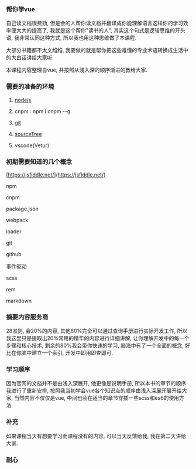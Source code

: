 ### 帮你学vue

自己读文档很费劲, 但是会的人帮你读文档并翻译成你能理解语言这样你的学习效率便大大的提高了, 我就是这个帮你"读书的人", 其实这个句式是逻辑思维的开头语, 我非常认同这种方式, 所以我也用这种思维做了本课程.

大部分书籍都不太文绉绉, 我要做的就是帮你把这些难懂的专业术语转换成生活中的大白话讲给大家听.

本课程内容整理自vue, 并按照从浅入深的顺序渐进的教给大家.

### 需要的准备的环境

1. [nodejs](https://nodejs.org/en/)
2. cnpm :  npm i cnpm --g

3. [git](https://git-scm.com/downloads)

4. [sourceTree](https://www.sourcetreeapp.com/)

5. vscode\(Vetur\)

### 初期需要知道的几个概念

[https://jsfiddle.net/](https://jsfiddle.net/)

npm

cnpm

package.json

webpack

loader

git

github

事件驱动

scss

rem

markdown

### 摘要内容服务商

28准则, 会20%的内容, 其他80%完全可以通过查询手册进行实际开发工作,  所以我这里只是提取出20%常用的精华的内容进行详细讲解, 让你理解开发中的每一个步骤和核心技术, 剩余的80%我会带你快速的学习, 脑海中有了一个全面的概念,  好比在你脑中建立一个索引, 开发中即用即查即可.

### 学习顺序

因为官网的文档并不是由浅入深展开, 他更像是说明手册, 所以本书的章节的顺序我进行了重新安排, 按照我当初学会vue各个知识点的顺序由浅入深展开展开给大家, 当然内容不仅仅是vue, 中间也会在适当的章节穿插一些scss和es6的使用方法.

### 补充

如果课程当天有想要学习而课程没有的内容, 可以当天反馈给我, 我在第二天讲给大家.

### 耐心



